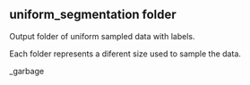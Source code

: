 ## uniform_segmentation folder

Output folder of uniform sampled data with labels.

Each folder represents a diferent size used to sample the data.

_garbage 